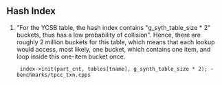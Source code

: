 Hash Index
----------

1. "For the YCSB table, the hash index contains "g_syth_table_size * 2" buckets, thus has a low probability of collision". Hence, there are roughly 2 million buckets for this table, which means that each lookup would access, most likely, one bucket, which contains one item, and loop inside this one-item bucket once.
    
        index->init(part_cnt, tables[tname], g_synth_table_size * 2); - benchmarks/tpcc_txn.cpps